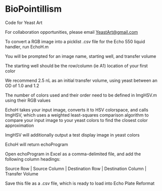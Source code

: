 # BioPointillism
Code for Yeast Art

For collaboration opportunities, please email YeastArt@gmail.com

To convert a RGB image into a picklist .csv file for the Echo 550 liquid handler, run EchoH.m

You will be prompted for an image name, starting well, and transfer volume

The starting well should be the row/column (ie A1) location of your first color

We recommend 2.5 nL as an initial transfer volume, using yeast between an OD of 1.0 and 1.2

The number of colors used and their order need to be defined in ImgHSV.m using their RGB values

EchoH takes your input image, converts it to HSV colorspace, and calls ImgHSV, which uses a weighted least-squares comparison algorithm to compare your input image to your yeast colors to find the closest color approximation

ImgHSV will additionally output a test display image in yeast colors

EchoH will return echoProgram

Open echoProgram in Excel as a comma-delimited file, and add the following column headings:

Source Row | Source Column | Destination Row | Destination Column | Transfer Volume

Save this file as a .csv file, which is ready to load into Echo Plate Reformat

